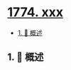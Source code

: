 # [1774. xxx](https://github.com/Tdahuyou/TNotes.leetcode/tree/main/notes/1774.%20xxx)

<!-- region:toc -->

- [1. 📝 概述](#1--概述)

<!-- endregion:toc -->

## 1. 📝 概述
